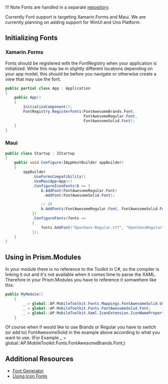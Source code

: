 !!! Note
    Fonts are handled in a separate [repository](https://github.com/AvantiPoint/AP.MobileToolkit.Fonts).

Currently Font support is targeting Xamarin.Forms and Maui. We are currently planning on adding support for WinUI and Uno Platform.

## Initializing Fonts

### Xamarin.Forms

Fonts should be registered with the FontRegistry when your application is initialized. While this may be in slightly different locations depending on your app model, this should be before you navigate or otherwise create a view that may use the font.

```csharp
public partial class App : Application
{
    public App()
    {
        InitializeComponent();
        FontRegistry.RegisterFonts(FontAwesomeBrands.Font,
                                   FontAwesomeRegular.Font,
                                   FontAwesomeSolid.Font);
    }
}
```

### Maui

```csharp
public class Startup : IStartup
{
    public void Configure(IAppHostBuilder appBuilder)
    {
        appBuilder
            .UseFormsCompatibility()
            .UseMauiApp<App>()
            .ConfigureIconFonts(b => {
                b.AddFont(FontAwesomeRegular.Font)
                 .AddFont(FontAwesomeSolid.Font);

                // OR
                b.AddFonts(FontAwesomeRegular.Font, FontAwesomeSolid.Font);
            })
            .ConfigureFonts(fonts =>
            {
                fonts.AddFont("OpenSans-Regular.ttf", "OpenSansRegular");
            });
    }
}
```

## Using in Prism.Modules
In your module there is no reference to the Toolkit in C#, so the compiler is linking it out and it's not available when it comes time to parse the XAML. Therefore in your Prism.Modules you have to reference it somwehere like this:

```csharp
public MyModule()
    {
        _ = global::AP.MobileToolkit.Fonts.Mappings.FontAwesomeSolid.User;
        _ = global::AP.MobileToolkit.Fonts.FontAwesomeSolid.Font;
        _ = global::AP.MobileToolkit.Xaml.IconExtension.IconNameProperty;
    }
```
    
Of course when if would like to use Brands or Regular you have to switch (or add to) FontAwesomeSolid in the example above according to what you want to use. (For Example _ = global::AP.MobileToolkit.Fonts.FontAwesomeBrands.Font;)

## Additional Resources

- [Font Generator](generator.md)
- [Using Icon Fonts](../forms/fonts/index.md)
